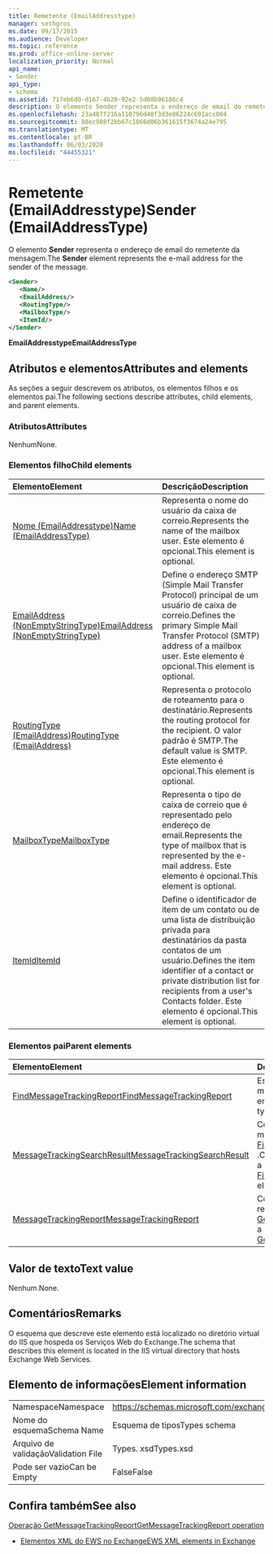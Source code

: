 ```yaml
---
title: Remetente (EmailAddresstype)
manager: sethgros
ms.date: 09/17/2015
ms.audience: Developer
ms.topic: reference
ms.prod: office-online-server
localization_priority: Normal
api_name:
- Sender
api_type:
- schema
ms.assetid: 717eb6d0-d167-4b20-92e2-5d08b96186c4
description: O elemento Sender representa o endereço de email do remetente da mensagem.
ms.openlocfilehash: 23a487f216a110796d40f3d3e86224c691acc004
ms.sourcegitcommit: 88ec988f2bb67c1866d06b361615f3674a24e795
ms.translationtype: MT
ms.contentlocale: pt-BR
ms.lasthandoff: 06/03/2020
ms.locfileid: "44455321"
---
```

# <a name="sender-emailaddresstype"></a><span data-ttu-id="f816a-103">Remetente (EmailAddresstype)</span><span class="sxs-lookup"><span data-stu-id="f816a-103">Sender (EmailAddressType)</span></span>

<span data-ttu-id="f816a-104">O elemento **Sender** representa o endereço de email do remetente da mensagem.</span><span class="sxs-lookup"><span data-stu-id="f816a-104">The **Sender** element represents the e-mail address for the sender of the message.</span></span> 
  
```XML
<Sender>
   <Name/>
   <EmailAddress/>
   <RoutingType/>
   <MailboxType/>
   <ItemId/>
</Sender>
```

 <span data-ttu-id="f816a-105">**EmailAddresstype**</span><span class="sxs-lookup"><span data-stu-id="f816a-105">**EmailAddressType**</span></span>
## <a name="attributes-and-elements"></a><span data-ttu-id="f816a-106">Atributos e elementos</span><span class="sxs-lookup"><span data-stu-id="f816a-106">Attributes and elements</span></span>

<span data-ttu-id="f816a-107">As seções a seguir descrevem os atributos, os elementos filhos e os elementos pai.</span><span class="sxs-lookup"><span data-stu-id="f816a-107">The following sections describe attributes, child elements, and parent elements.</span></span>
  
### <a name="attributes"></a><span data-ttu-id="f816a-108">Atributos</span><span class="sxs-lookup"><span data-stu-id="f816a-108">Attributes</span></span>

<span data-ttu-id="f816a-109">Nenhum</span><span class="sxs-lookup"><span data-stu-id="f816a-109">None.</span></span>
  
### <a name="child-elements"></a><span data-ttu-id="f816a-110">Elementos filho</span><span class="sxs-lookup"><span data-stu-id="f816a-110">Child elements</span></span>

|<span data-ttu-id="f816a-111">**Elemento**</span><span class="sxs-lookup"><span data-stu-id="f816a-111">**Element**</span></span>|<span data-ttu-id="f816a-112">**Descrição**</span><span class="sxs-lookup"><span data-stu-id="f816a-112">**Description**</span></span>|
|:-----|:-----|
|[<span data-ttu-id="f816a-113">Nome (EmailAddresstype)</span><span class="sxs-lookup"><span data-stu-id="f816a-113">Name (EmailAddressType)</span></span>](name-emailaddresstype.md) <br/> |<span data-ttu-id="f816a-114">Representa o nome do usuário da caixa de correio.</span><span class="sxs-lookup"><span data-stu-id="f816a-114">Represents the name of the mailbox user.</span></span> <span data-ttu-id="f816a-115">Este elemento é opcional.</span><span class="sxs-lookup"><span data-stu-id="f816a-115">This element is optional.</span></span>  <br/> |
|[<span data-ttu-id="f816a-116">EmailAddress (NonEmptyStringType)</span><span class="sxs-lookup"><span data-stu-id="f816a-116">EmailAddress (NonEmptyStringType)</span></span>](emailaddress-nonemptystringtype.md) <br/> |<span data-ttu-id="f816a-117">Define o endereço SMTP (Simple Mail Transfer Protocol) principal de um usuário de caixa de correio.</span><span class="sxs-lookup"><span data-stu-id="f816a-117">Defines the primary Simple Mail Transfer Protocol (SMTP) address of a mailbox user.</span></span> <span data-ttu-id="f816a-118">Este elemento é opcional.</span><span class="sxs-lookup"><span data-stu-id="f816a-118">This element is optional.</span></span>  <br/> |
|[<span data-ttu-id="f816a-119">RoutingType (EmailAddress)</span><span class="sxs-lookup"><span data-stu-id="f816a-119">RoutingType (EmailAddress)</span></span>](routingtype-emailaddress.md) <br/> |<span data-ttu-id="f816a-120">Representa o protocolo de roteamento para o destinatário.</span><span class="sxs-lookup"><span data-stu-id="f816a-120">Represents the routing protocol for the recipient.</span></span> <span data-ttu-id="f816a-121">O valor padrão é SMTP.</span><span class="sxs-lookup"><span data-stu-id="f816a-121">The default value is SMTP.</span></span> <span data-ttu-id="f816a-122">Este elemento é opcional.</span><span class="sxs-lookup"><span data-stu-id="f816a-122">This element is optional.</span></span>  <br/> |
|[<span data-ttu-id="f816a-123">MailboxType</span><span class="sxs-lookup"><span data-stu-id="f816a-123">MailboxType</span></span>](mailboxtype.md) <br/> |<span data-ttu-id="f816a-124">Representa o tipo de caixa de correio que é representado pelo endereço de email.</span><span class="sxs-lookup"><span data-stu-id="f816a-124">Represents the type of mailbox that is represented by the e-mail address.</span></span> <span data-ttu-id="f816a-125">Este elemento é opcional.</span><span class="sxs-lookup"><span data-stu-id="f816a-125">This element is optional.</span></span>  <br/> |
|[<span data-ttu-id="f816a-126">ItemId</span><span class="sxs-lookup"><span data-stu-id="f816a-126">ItemId</span></span>](itemid.md) <br/> |<span data-ttu-id="f816a-127">Define o identificador de item de um contato ou de uma lista de distribuição privada para destinatários da pasta contatos de um usuário.</span><span class="sxs-lookup"><span data-stu-id="f816a-127">Defines the item identifier of a contact or private distribution list for recipients from a user's Contacts folder.</span></span> <span data-ttu-id="f816a-128">Este elemento é opcional.</span><span class="sxs-lookup"><span data-stu-id="f816a-128">This element is optional.</span></span>  <br/> |
   
### <a name="parent-elements"></a><span data-ttu-id="f816a-129">Elementos pai</span><span class="sxs-lookup"><span data-stu-id="f816a-129">Parent elements</span></span>

|<span data-ttu-id="f816a-130">**Elemento**</span><span class="sxs-lookup"><span data-stu-id="f816a-130">**Element**</span></span>|<span data-ttu-id="f816a-131">**Descrição**</span><span class="sxs-lookup"><span data-stu-id="f816a-131">**Description**</span></span>|
|:-----|:-----|
|[<span data-ttu-id="f816a-132">FindMessageTrackingReport</span><span class="sxs-lookup"><span data-stu-id="f816a-132">FindMessageTrackingReport</span></span>](findmessagetrackingreport.md) <br/> |<span data-ttu-id="f816a-133">Especifica critérios para os tipos de mensagens a serem encontradas.</span><span class="sxs-lookup"><span data-stu-id="f816a-133">Specifies criteria for the types of messages to find.</span></span>  <br/> |
|[<span data-ttu-id="f816a-134">MessageTrackingSearchResult</span><span class="sxs-lookup"><span data-stu-id="f816a-134">MessageTrackingSearchResult</span></span>](messagetrackingsearchresult.md) <br/> |<span data-ttu-id="f816a-135">Contém um único resultado de mensagem para um elemento [FindMessageTrackingReportResponse](findmessagetrackingreportresponse.md) .</span><span class="sxs-lookup"><span data-stu-id="f816a-135">Contains a single message result for a [FindMessageTrackingReportResponse](findmessagetrackingreportresponse.md) element.</span></span>  <br/> |
|[<span data-ttu-id="f816a-136">MessageTrackingReport</span><span class="sxs-lookup"><span data-stu-id="f816a-136">MessageTrackingReport</span></span>](messagetrackingreport.md) <br/> |<span data-ttu-id="f816a-137">Contém uma única mensagem que é retornada em uma [operação GetMessageTrackingReport](getmessagetrackingreport-operation.md).</span><span class="sxs-lookup"><span data-stu-id="f816a-137">Contains a single message that is returned in a [GetMessageTrackingReport operation](getmessagetrackingreport-operation.md).</span></span>  <br/> |
   
## <a name="text-value"></a><span data-ttu-id="f816a-138">Valor de texto</span><span class="sxs-lookup"><span data-stu-id="f816a-138">Text value</span></span>

<span data-ttu-id="f816a-139">Nenhum.</span><span class="sxs-lookup"><span data-stu-id="f816a-139">None.</span></span>
  
## <a name="remarks"></a><span data-ttu-id="f816a-140">Comentários</span><span class="sxs-lookup"><span data-stu-id="f816a-140">Remarks</span></span>

<span data-ttu-id="f816a-141">O esquema que descreve este elemento está localizado no diretório virtual do IIS que hospeda os Serviços Web do Exchange.</span><span class="sxs-lookup"><span data-stu-id="f816a-141">The schema that describes this element is located in the IIS virtual directory that hosts Exchange Web Services.</span></span>
  
## <a name="element-information"></a><span data-ttu-id="f816a-142">Elemento de informações</span><span class="sxs-lookup"><span data-stu-id="f816a-142">Element information</span></span>

|||
|:-----|:-----|
|<span data-ttu-id="f816a-143">Namespace</span><span class="sxs-lookup"><span data-stu-id="f816a-143">Namespace</span></span>  <br/> |https://schemas.microsoft.com/exchange/services/2006/types  <br/> |
|<span data-ttu-id="f816a-144">Nome do esquema</span><span class="sxs-lookup"><span data-stu-id="f816a-144">Schema Name</span></span>  <br/> |<span data-ttu-id="f816a-145">Esquema de tipos</span><span class="sxs-lookup"><span data-stu-id="f816a-145">Types schema</span></span>  <br/> |
|<span data-ttu-id="f816a-146">Arquivo de validação</span><span class="sxs-lookup"><span data-stu-id="f816a-146">Validation File</span></span>  <br/> |<span data-ttu-id="f816a-147">Types. xsd</span><span class="sxs-lookup"><span data-stu-id="f816a-147">Types.xsd</span></span>  <br/> |
|<span data-ttu-id="f816a-148">Pode ser vazio</span><span class="sxs-lookup"><span data-stu-id="f816a-148">Can be Empty</span></span>  <br/> |<span data-ttu-id="f816a-149">False</span><span class="sxs-lookup"><span data-stu-id="f816a-149">False</span></span>  <br/> |
   
## <a name="see-also"></a><span data-ttu-id="f816a-150">Confira também</span><span class="sxs-lookup"><span data-stu-id="f816a-150">See also</span></span>



[<span data-ttu-id="f816a-151">Operação GetMessageTrackingReport</span><span class="sxs-lookup"><span data-stu-id="f816a-151">GetMessageTrackingReport operation</span></span>](getmessagetrackingreport-operation.md)


- [<span data-ttu-id="f816a-152">Elementos XML do EWS no Exchange</span><span class="sxs-lookup"><span data-stu-id="f816a-152">EWS XML elements in Exchange</span></span>](ews-xml-elements-in-exchange.md)

